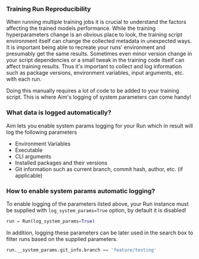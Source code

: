 ### Training Run Reproducibility

When running multiple training jobs it is crucial to understand the factors affecting the trained models performance.
While the training hyperparameters change is an obvious place to look, the training script environment itself can change
the collected metadata in unexpected ways. It is important being able to recreate your runs’ environment and presumably
get the same results. Sometimes even minor version change in your script dependencies or a small tweak in the training
code itself can affect training results. Thus it's important to collect and log information such as package versions,
environment variables, input arguments, etc. with each run.

Doing this manually requires a lot of code to be added to your training script. This is where Aim's logging of system
parameters can come handy!

### What data is logged automatically?

Aim lets you enable system params logging for your Run which in result will log the following parameters

- Environment Variables
- Executable
- CLI arguments
- Installed packages and their versions
- Git information such as current branch, commit hash, author, etc. (if applicable)

### How to enable system params automatic logging?

To enable logging of the parameters listed above, your Run instance must be supplied with
`log_system_params=True` option, by default it is disabled!

```python
run = Run(log_system_params=True)
```

In addition, logging these parameters can be later used in the search box to filter runs based on the supplied
parameters.

```python
run.__system_params.git_info.branch == 'feature/testing'
```